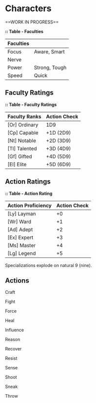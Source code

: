 # Characters



==WORK IN PROGRESS==



**:: Table - Faculties**

| Faculties |               |
| --------- | ------------- |
| Focus     | Aware, Smart  |
| Nerve     |               |
| Power     | Strong, Tough |
| Speed     | Quick         |



## Faculty Ratings

**:: Table - Faculty Ratings**

| **Faculty Ranks** | **Action Check** |
| ----------------- | ---------------- |
| [Or] Ordinary     | 1D9              |
| [Cp] Capable      | +1D (2D9)        |
| [Nt] Notable      | +2D (3D9)        |
| [Tl] Talented     | +3D (4D9)        |
| [Gf] Gifted       | +4D (5D9)        |
| [El] Elite        | +5D (6D9)        |



## Action Ratings

**:: Table - Action Rating**

| **Action Proficiency** | **Action Check** |
| ---------------------- | ---------------- |
| [Ly] Layman            | +0               |
| [Wr] Ward              | +1               |
| [Ad] Adept             | +2               |
| [Ex] Expert            | +3               |
| [Ms] Master            | +4               |
| [Lg] Legend            | +5               |

Specializations explode on natural 9 (nine).



## Actions

Craft

Fight

Force

Heal

Influence

Reason

Recover

Resist

Sense

Shoot

Sneak

Throw
